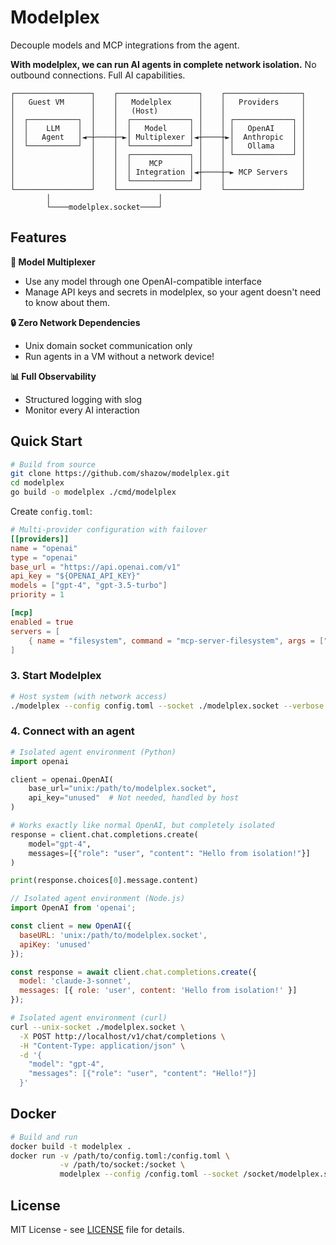 # Modelplex

Decouple models and MCP integrations from the agent.

**With modelplex, we can run AI agents in complete network isolation.** No outbound connections. Full AI capabilities.

```
┌─────────────────┐    ┌──────────────────┐    ┌─────────────────┐
│   Guest VM      │    │   Modelplex      │    │   Providers     │
│                 │    │   (Host)         │    │                 │
│  ┌───────────┐  │    │  ┌─────────────┐ │    │ ┌─────────────┐ │
│  │    LLM    │  │    │  │   Model     │ │    │ │   OpenAI    │ │
│  │   Agent   │◄─┼────┼─►│ Multiplexer │◄┼────┼►│  Anthropic  │ │
│  └───────────┘  │    │  └─────────────┘ │    │ │   Ollama    │ │
│                 │    │  ┌─────────────┐ │    │ └─────────────┘ │
│                 │    │  │    MCP      │ │    │                 │
│                 │    │  │ Integration │◄┼────┼─► MCP Servers   │
│                 │    │  └─────────────┘ │    │                 │
└─────────────────┘    └──────────────────┘    └─────────────────┘
        │                        │
        └────modelplex.socket────┘
```

## Features

**🔀 Model Multiplexer**
- Use any model through one OpenAI-compatible interface
- Manage API keys and secrets in modelplex, so your agent doesn't need to know about them.

**🔒 Zero Network Dependencies**
- Unix domain socket communication only
- Run agents in a VM without a network device!

**📊 Full Observability**
- Structured logging with slog
- Monitor every AI interaction

## Quick Start

```bash
# Build from source
git clone https://github.com/shazow/modelplex.git
cd modelplex
go build -o modelplex ./cmd/modelplex
```

Create `config.toml`:

```toml
# Multi-provider configuration with failover
[[providers]]
name = "openai"
type = "openai"
base_url = "https://api.openai.com/v1"
api_key = "${OPENAI_API_KEY}"
models = ["gpt-4", "gpt-3.5-turbo"]
priority = 1

[mcp]
enabled = true
servers = [
    { name = "filesystem", command = "mcp-server-filesystem", args = ["/workspace"] },
]
```

### 3. Start Modelplex

```bash
# Host system (with network access)
./modelplex --config config.toml --socket ./modelplex.socket --verbose
```

### 4. Connect with an agent

```python
# Isolated agent environment (Python)
import openai

client = openai.OpenAI(
    base_url="unix:/path/to/modelplex.socket",
    api_key="unused"  # Not needed, handled by host
)

# Works exactly like normal OpenAI, but completely isolated
response = client.chat.completions.create(
    model="gpt-4",
    messages=[{"role": "user", "content": "Hello from isolation!"}]
)

print(response.choices[0].message.content)
```

```javascript
// Isolated agent environment (Node.js)
import OpenAI from 'openai';

const client = new OpenAI({
  baseURL: 'unix:/path/to/modelplex.socket',
  apiKey: 'unused'
});

const response = await client.chat.completions.create({
  model: 'claude-3-sonnet',
  messages: [{ role: 'user', content: 'Hello from isolation!' }]
});
```

```bash
# Isolated agent environment (curl)
curl --unix-socket ./modelplex.socket \
  -X POST http://localhost/v1/chat/completions \
  -H "Content-Type: application/json" \
  -d '{
    "model": "gpt-4",
    "messages": [{"role": "user", "content": "Hello!"}]
  }'
```


## Docker

```bash
# Build and run
docker build -t modelplex .
docker run -v /path/to/config.toml:/config.toml \
           -v /path/to/socket:/socket \
           modelplex --config /config.toml --socket /socket/modelplex.socket
```

## License

MIT License - see [LICENSE](LICENSE) file for details.
